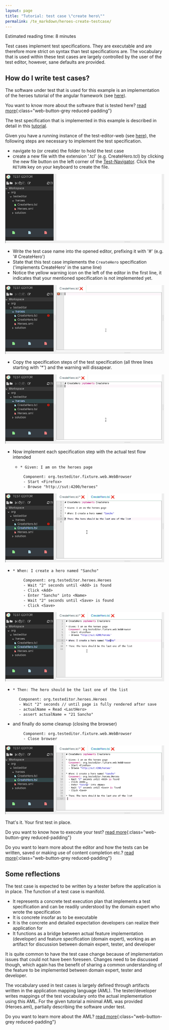 ```yaml
---
layout: page
title: "Tutorial: test case \"create hero\""
permalink: /te_markdown/heroes-create-testcase/
---
```


Estimated reading time: 8 minutes

Test cases implement test specifications. They are executable and are therefore more strict on syntax than test specifications are. The vocabulary that is used within these
test cases are largely controlled by the user of the test editor, however, sane defaults are provided.

## How do I write test cases?

The software under test that is used for this example is an implementation of the heroes tutorial of the angular framework (see [here](https://angular.io/tutorial)).

You want to know more about the software that is tested here? [read more](/te_markdown/sut-heroes){:class="web-button-grey reduced-padding"}

The test specification that is implemented in this example is described in detail in this [tutorial](/te_markdown/heroes-create-spec).

Given you have a running instance of the test-editor-web (see [here](/te_markdown/local-setup)), the following steps are necessary to implement the test specification.
- navigate to (or create) the folder to hold the test case
- create a new file with the extension '.tcl' (e.g. CreateHero.tcl) by clicking the new file button on the left corner of the [Test-Navigator](/te_markdown/terminology#test-navigator). Click the  ```RETURN``` key on your keyboard to create the file.

![screencase: create test case file](/images/tutorial/tutorial.heroes.create.testcase.1.create-file.gif "screencast: create test case file")

- Write the test case name into the opened editor, prefixing it with '#' (e.g. '# CreateHero')
- State that this test case implements the `CreateHero` specification ('implements CreateHero' in the same line)
- Notice the yellow warning icon on the left of the editor in the first line, it indicates that your mentioned specification is not implemented yet.

![screencase: name test case](/images/tutorial/tutorial.heroes.create.testcase.2.enter-name.gif "screencast: name test case")

- Copy the specification steps of the test specification (all three lines starting with '*') and the warning will dissapear.

![screencase: copy specification](/images/tutorial/tutorial.heroes.create.testcase.3.copy-tsl.gif "screencast: copy specification")

- Now implement each specification step with the actual test flow intended

  - `* Given: I am on the heroes page`
```
        Component: org.testeditor.fixture.web.WebBrowser
        - Start <Firefox>
        - Browse "http://sut:4200/heroes"
```

![screencase: enter given](/images/tutorial/tutorial.heroes.create.testcase.4.enter-given.gif "screencast: enter given")

  - `* When: I create a hero named "Sancho"`
```
        Component: org.testeditor.heroes.Heroes
        - Wait "2" seconds until <Add> is found
        - Click <Add>
        - Enter "Sancho" into <Name>
        - Wait "2" seconds until <Save> is found
        - Click <Save>
```

![screencase: enter when](/images/tutorial/tutorial.heroes.create.testcase.5.enter-when.gif "screencast: enter when")

  - `* Then: The hero should be the last one of the list`
  ```
        Component: org.testeditor.heroes.Heroes
        - Wait "2" seconds // until page is fully rendered after save
        - actualName = Read <LastHero>
        - assert actualName = "21 Sancho"
```

  - and finally do some cleanup (closing the browser)
```
        Component: org.testeditor.fixture.web.WebBrowser
        - Close browser
```


![screencase: enter then](/images/tutorial/tutorial.heroes.create.testcase.6.enter-then.gif "screencast: enter then")

That's it. Your first test in place. 

Do you want to know how to execute your test? 
[read more](/te_markdown/heroes-create-testcase-execution){:class="web-button-grey reduced-padding"}

Do you want to learn more about the editor and how the tests can be written, saved or making use of content completion etc.?
[read more](/te_markdown/heroes-create-testcase-editor){:class="web-button-grey reduced-padding"}

## Some reflections

The test case is expected to be written by a tester before the application is in place. The function of a test case is manifold.

* It represents a concrete test execution plan that implements a test specification and can be readily understood by the domain expert who wrote the specification
* It is concrete insofar as to be executable 
* It is the concrete and detailed expectation developers can realize their application for
* It functions as a bridge between actual feature implementation (developer) and feature specification (domain expert), working as an artifact for discussion between domain expert, tester, and developer

It is quite common to have the test case change because of implementation issues that could not have been foreseen. Changes need to be discussed though, which again has the benefit of sharing a common understanding of the feature to be implemented between domain expert, tester and developer. 

The vocabulary used in test cases is largely defined through artifacts written in the application mapping language (AML). The tester/developer writes mappings of the test vocabulary onto the actual implementation using this AML.
For the given tutorial a minimal AML was provided (Heroes.aml), partially describing the software under test.

Do you want to learn more about the AML?
[read more](/te_markdown/heroes-create-aml){:class="web-button-grey reduced-padding"}
